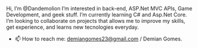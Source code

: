Hi, I’m @Dandemolion
I’m interested in back-end, ASP.Net MVC APIs, Game Development, and geek stuff. 
I’m currently learning C# and Asp.Net Core.
I’m looking to collaborate on projects that allows me to improve my skills, get experience, and learns new tecnologies everyday.
- 📫 How to reach me: demiangomes23@gmail.com / Demian Gomes.

